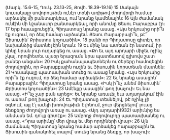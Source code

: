 (Մարկ. 15.6-15, Ղուկ. 23.13-25, Յովհ. 18.39-19.16)
15 Սակայն կուսակալը սովորութիւն ունէր տօնի առիթով ժողովրդի համար արձակել մի բանտարկեալ, ում նրանք կամենային: 16 Այն ժամանակ ունէին մի նշանաւոր բանտարկեալ, որի անունը Յեսու Բարաբբա էր: 17 Երբ հաւաքուեցին, Պիղատոսը նրանց ասաց. «Այս երկուսից որի՞ն էք ուզում, որ ձեզ համար արձակեմ. Յեսու Բարաբբայի՞ն, թէ՞ Յիսուսին՝ Քրիստոս կոչուածին». 18 քանի որ Պիղատոսը գիտէր, որ նախանձից մատնել էին նրան:
19 Եւ մինչ նա ատեան էր նստում, իր կինը նրան լուր ուղարկեց ու ասաց. «Քո եւ այդ արդարի միջեւ ոչինչ չկայ, որովհետեւ այսօր երազումս նրա պատճառով գլխովս շատ բաներ անցան»: 20 Իսկ քահանայապետներն ու ծերերը համոզեցին ժողովրդին, որ Բարաբբային ուզեն եւ Յիսուսին կորստեան մատնեն: 21 Կուսակալը պատասխան տուեց ու ասաց նրանց. «Այս երկուսից որի՞ն էք ուզում, որ ձեզ համար արձակեմ»: 22 Եւ նրանք ասացին՝ Բարաբբային: Պիղատոսը նրանց ասաց. «Իսկ ի՞նչ անեմ Յիսուսին՝ Քրիստոս կոչուածին»: 23 Ամէնքը ասացին՝ թող խաչուի: Եւ նա ասաց. «Ի՞նչ չար բան արեց»: Եւ նրանք առաւել եւս աղաղակում էին ու ասում՝ թող խաչուի: 24 Եւ Պիղատոսը տեսնելով, թէ ոչինչ չի օգնում, այլ է՛լ աւելի խռովութիւն է լինում, ջուր վերցնելով՝ լուաց ձեռքերը ժողովրդի առաջ ու ասաց. «Այդ արդարի(932) արիւնից ես անմասն եմ. դո՛ւք գիտէք»: 25 Ամբողջ ժողովուրդը պատասխանեց ու ասաց. «Դրա արիւնը՝ մեր վրայ եւ մեր որդիների վրայ»: 26 Այն ժամանակ Պիղատոսը նրանց համար արձակեց Բարաբբային եւ Յիսուսին գանակոծել տալով՝ տուեց նրանց ձեռքը, որ խաչուի:
